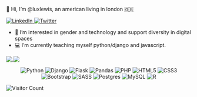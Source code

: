 
👋 Hi, I’m @luxlewis, an american living in london 🇬🇧 

 <p align="left">
  <a href="https://www.linkedin.com/in/alexandraclewis/">
   <img alt="LinkedIn" src="https://img.shields.io/badge/linkedin-%230077B5.svg?&style=for-the-badge&logo=linkedin&logoColor=white"/>
  </a>
  <a href="https://twitter.com/fillepompette">
   <img alt="Twitter"src="https://img.shields.io/badge/luxlewis-%231DA1F2.svg?&style=for-the-badge&logo=Twitter&logoColor=white"/>
  </a>
</p>

- 🧠 I’m interested in gender and technology and support diversity in digital spaces
- 💻 I’m currently teaching myself python/django and javascript.


<p>
  <a href="https://github.com/luxlewis/github-readme-stats">
    <img align="center" src="https://github-readme-stats.vercel.app/api?username=luxlewis&show_icons=true" />
  </a>
  <a href="https://github.com/luxlewis/github-readme-stats">
    <img align="center" src="https://github-readme-stats.vercel.app/api/top-langs/?username=luxlewis&layout=compact" />
  </a>
</p>

<p align="center">
    	<img alt="Python" src="https://img.shields.io/badge/python-blue.svg?&style=for-the-badge&logo=python&logoColor=white"/>
      <img alt="Django" src="https://img.shields.io/badge/django-brightgreen.svg?&style=for-the-badge&logo=django&logoColor=white"/>
      <img alt="Flask" src="https://img.shields.io/badge/flask-important.svg?&style=for-the-badge&logo=flask&logoColor=white"/>
      <img alt="Pandas" src="https://img.shields.io/badge/pandas-ff69b4.svg?&style=for-the-badge&logo=pandas&logoColor=white" />
      <img alt="PHP" src="https://img.shields.io/badge/php-%2314BF96.svg?&style=for-the-badge&logo=php&logoColor=white"/>
      <img alt="HTML5" src="https://img.shields.io/badge/html5-%23E34F26.svg?&style=for-the-badge&logo=html5&logoColor=white"/>
      <img alt="CSS3" src="https://img.shields.io/badge/css3-%231572B6.svg?&style=for-the-badge&logo=css3&logoColor=white"/>
      <img alt="Bootstrap" src="https://img.shields.io/badge/bootstrap-yellow.svg?&style=for-the-badge&logo=bootstrap&logoColor=white"/>
     	<img alt="SASS" src="https://img.shields.io/badge/SASS-hotpink.svg?&style=for-the-badge&logo=SASS&logoColor=white"/>
      <img alt="Postgres" src ="https://img.shields.io/badge/postgres-%23F00000.svg?&style=for-the-badge&logo=postgresql&logoColor=white"/>
      <img alt="MySQL" src="https://img.shields.io/badge/mysql-%237E4DD2.svg?&style=for-the-badge&logo=mysql&logoColor=white"/>
 <img alt="R" src="https://img.shields.io/badge/R-276DC3?style=for-the-badge&logo=r&logoColor=white"/>
</p>

![Visitor Count](https://profile-counter.glitch.me/{YOURUSER}/count.svg)
<!---
luxlewis/luxlewis is a ✨ special ✨ repository because its `README.md` (this file) appears on your GitHub profile.
You can click the Preview link to take a look at your changes.
--->
